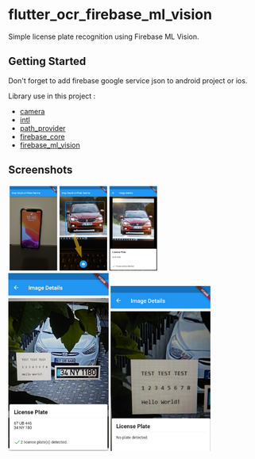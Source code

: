 # flutter_ocr_firebase_ml_vision

Simple license plate recognition using Firebase ML Vision.

## Getting Started

Don't forget to add firebase google service json to android project or ios.

Library use in this project :
- [camera](https://pub.dev/packages/camera)
- [intl](https://pub.dev/packages/intl)
- [path_provider](https://pub.dev/packages/path_provider)
- [firebase_core](https://pub.dev/packages/firebase_core)
- [firebase_ml_vision](https://pub.dev/packages/firebase_ml_vision)

## Screenshots
<img src="https://github.com/sibelsubasi/flutter_ocr_firebase_ml_vision/blob/master/assets/Capture.png" width="60%" height="60%">
<img src="https://github.com/sibelsubasi/flutter_ocr_firebase_ml_vision/blob/master/assets/icon/ss-1.jpg" width="40%" height="40%">
<img src="https://github.com/sibelsubasi/flutter_ocr_firebase_ml_vision/blob/master/assets/icon/ss-2.jpg" width="40%" height="40%">



